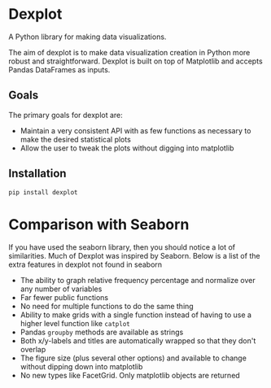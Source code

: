 
# Dexplot

A Python library for making data visualizations.

The aim of dexplot is to make data visualization creation in Python more robust and straightforward. Dexplot is built on top of Matplotlib and accepts Pandas DataFrames as inputs.

## Goals

The primary goals for dexplot are:

* Maintain a very consistent API with as few functions as necessary to make the desired statistical plots
* Allow the user to tweak the plots without digging into matplotlib


## Installation

`pip install dexplot`

# Comparison with Seaborn

If you have used the seaborn library, then you should notice a lot of similarities. Much of Dexplot was inspired by Seaborn. Below is a list of the extra features in dexplot not found in seaborn

* The ability to graph relative frequency percentage and normalize over any number of variables
* Far fewer public functions
* No need for multiple functions to do the same thing
* Ability to make grids with a single function instead of having to use a higher level function like `catplot`
* Pandas `groupby` methods are available as strings
* Both x/y-labels and titles are automatically wrapped so that they don't overlap
* The figure size (plus several other options) and available to change without dipping down into matplotlib
* No new types like FacetGrid. Only matplotlib objects are returned
